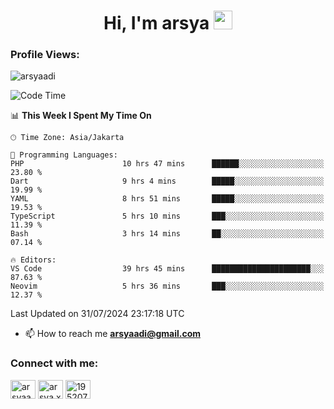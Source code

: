 <h1 align="center">Hi, I'm arsya 
  <img src="https://media.giphy.com/media/hvRJCLFzcasrR4ia7z/giphy.gif" width="30px"/>
</h1>

<p align="left"> <h3>Profile Views:</h3> <img src="https://komarev.com/ghpvc/?username=arsyaadi&label=Profile%20views&color=0e75b6&style=flat" alt="arsyaadi" /> </p>

<!--START_SECTION:waka-->
![Code Time](http://img.shields.io/badge/Code%20Time-3%2C041%20hrs%2041%20mins-blue)

📊 **This Week I Spent My Time On** 

```text
🕑︎ Time Zone: Asia/Jakarta

💬 Programming Languages: 
PHP                      10 hrs 47 mins      ██████░░░░░░░░░░░░░░░░░░░   23.80 % 
Dart                     9 hrs 4 mins        █████░░░░░░░░░░░░░░░░░░░░   19.99 % 
YAML                     8 hrs 51 mins       █████░░░░░░░░░░░░░░░░░░░░   19.53 % 
TypeScript               5 hrs 10 mins       ███░░░░░░░░░░░░░░░░░░░░░░   11.39 % 
Bash                     3 hrs 14 mins       ██░░░░░░░░░░░░░░░░░░░░░░░   07.14 % 

🔥 Editors: 
VS Code                  39 hrs 45 mins      ██████████████████████░░░   87.63 % 
Neovim                   5 hrs 36 mins       ███░░░░░░░░░░░░░░░░░░░░░░   12.37 % 
```


 Last Updated on 31/07/2024 23:17:18 UTC
<!--END_SECTION:waka-->

- 📫 How to reach me **arsyaadi@gmail.com**


<h3 align="left">Connect with me:</h3>
<p align="left">
<a href="https://linkedin.com/in/arsyaadi" target="blank"><img align="center" src="https://raw.githubusercontent.com/rahuldkjain/github-profile-readme-generator/master/src/images/icons/Social/linked-in-alt.svg" alt="arsyaadi" height="30" width="40" /></a>
<a href="https://fb.com/arsya.xkz" target="blank"><img align="center" src="https://raw.githubusercontent.com/rahuldkjain/github-profile-readme-generator/master/src/images/icons/Social/facebook.svg" alt="arsya.xkz" height="30" width="40" /></a>
<a href="https://stackoverflow.com/users/19520749" target="blank"><img align="center" src="https://raw.githubusercontent.com/rahuldkjain/github-profile-readme-generator/master/src/images/icons/Social/stack-overflow.svg" alt="19520749" height="30" width="40" /></a>
</p>
